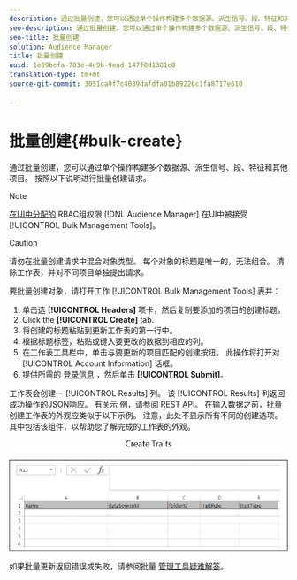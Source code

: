 ```yaml
---
description: 通过批量创建，您可以通过单个操作构建多个数据源、派生信号、段、特征和其他项目。 按照以下说明进行批量创建请求。
seo-description: 通过批量创建，您可以通过单个操作构建多个数据源、派生信号、段、特征和其他项目。 按照以下说明进行批量创建请求。
seo-title: 批量创建
solution: Audience Manager
title: 批量创建
uuid: 1e09bcfa-783e-4e9b-9ead-147f8d1381c8
translation-type: tm+mt
source-git-commit: 3051ca9f7c4039dafdfa01b89226c1fa8717e610

---
```



# 批量创建{#bulk-create}

通过批量创建，您可以通过单个操作构建多个数据源、派生信号、段、特征和其他项目。 按照以下说明进行批量创建请求。

<!-- 

t_bulk_create.xml

 -->

>[!NOTE]
>
>[在UI中分配的](../../features/administration/administration-overview.md) RBAC组权限 [!DNL Audience Manager] 在UI中被接受 [!UICONTROL Bulk Management Tools]。

>[!CAUTION]
>
>请勿在批量创建请求中混合对象类型。 每个对象的标题是唯一的，无法组合。 清除工作表，并对不同项目单独提出请求。

要批量创建对象，请打开工作 [!UICONTROL Bulk Management Tools] 表并：

1. 单击选 **[!UICONTROL Headers]** 项卡，然后复制要添加的项目的创建标题。
2. Click the **[!UICONTROL Create]** tab.
3. 将创建的标题粘贴到更新工作表的第一行中。
4. 根据标题标签，粘贴或键入要更改的数据到相应的列。
5. 在工作表工具栏中，单击与要更新的项目匹配的创建按钮。
此操作将打开对 [!UICONTROL Account Information] 话框。
6. 提供所需的 [登录信息](../../reference/bulk-management-tools/bulk-management-intro.md#auth-reqs) ，然后单击 **[!UICONTROL Submit]**。

工作表会创建一 [!UICONTROL Results] 列。 该 [!UICONTROL Results] 列返回成功操作的JSON响应。 有关示 [例，请参阅](../../api/rest-api-main/rest-api-main.md) REST API。 在输入数据之前，批量创建工作表的外观应类似于以下示例。 注意，此处不显示所有不同的创建选项。 其中包括该组件，以帮助您了解完成的工作表的外观。

![](assets/cretetraits.png)

如果批量更新返回错误或失败，请参阅批量 [管理工具疑难解答](../../reference/bulk-management-tools/bulk-troubleshooting.md)。

